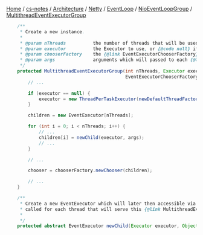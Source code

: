 [Home](https://mengxianbin.github.io) /
[cs-notes](https://mengxianbin.github.io/cs-notes/site) /
[Architecture](https://mengxianbin.github.io/cs-notes/site/Architecture) /
[Netty](https://mengxianbin.github.io/cs-notes/site/Architecture/Netty) /
[EventLoop](https://mengxianbin.github.io/cs-notes/site/Architecture/Netty/EventLoop) /
[NioEventLoopGroup](https://mengxianbin.github.io/cs-notes/site/Architecture/Netty/EventLoop/NioEventLoopGroup) /
[MultithreadEventExecutorGroup](https://mengxianbin.github.io/cs-notes/site/Architecture/Netty/EventLoop/NioEventLoopGroup/MultithreadEventExecutorGroup)

```java
    /**
     * Create a new instance.
     *
     * @param nThreads          the number of threads that will be used by this instance.
     * @param executor          the Executor to use, or {@code null} if the default should be used.
     * @param chooserFactory    the {@link EventExecutorChooserFactory} to use.
     * @param args              arguments which will passed to each {@link #newChild(Executor, Object...)} call
     */
    protected MultithreadEventExecutorGroup(int nThreads, Executor executor,
                                            EventExecutorChooserFactory chooserFactory, Object... args) {
        // ...

        if (executor == null) {
            executor = new ThreadPerTaskExecutor(newDefaultThreadFactory());
        }

        children = new EventExecutor[nThreads];

        for (int i = 0; i < nThreads; i++) {
            // ...
            children[i] = newChild(executor, args);
            // ...
        }

        // ...

        chooser = chooserFactory.newChooser(children);

        // ...
    }
```

```java
    /**
     * Create a new EventExecutor which will later then accessible via the {@link #next()}  method. This method will be
     * called for each thread that will serve this {@link MultithreadEventExecutorGroup}.
     *
     */
    protected abstract EventExecutor newChild(Executor executor, Object... args) throws Exception;
```

